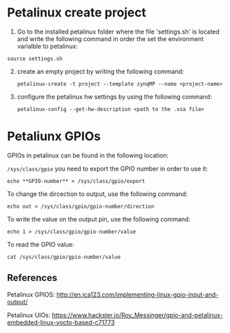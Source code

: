 # Petalinux create project
  1) Go to the installed petalinux folder where the file 'settings.sh' is located and write the following command in order the set the environment varialble to petalinux:

   ``
    source settings.sh
  ``

  2) create an empty project by writing the following command:

     ``
     petalinux-create -t project --template zynqMP --name <project-name>
     ``

4) configure the petalinux hw settings by using the following command:

    ``
    petalinux-config --get-hw-description <path to the .xsa file>
    ``

  
# Petaliunx GPIOs

GPIOs in petalinux can be found in the following location:

``
/sys/class/gpio
``
you need to export the GPIO number in order to use it:

``
echo **GPIO-number** > /sys/class/gpio/export
``

To change the dircection to output, use the following command:

``
echo out > /sys/class/gpio/gpio-number/direction
``

To write the value on the output pin, use the following command:

``
echo 1 > /sys/class/gpio/gpio-number/value
``

To read the GPIO value:

``
cat /sys/class/gpio/gpio-number/value
``


## References

Petalinux GPIOS: http://en.ica123.com/implementing-linux-gpio-input-and-output/

Petalinux UIOs: https://www.hackster.io/Roy_Messinger/gpio-and-petalinux-embedded-linux-yocto-based-c71773


